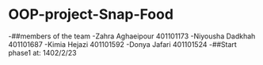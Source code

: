 # OOP-project-Snap-Food

-##members of the team
-Zahra Aghaeipour 401101173
-Niyousha Dadkhah 401101687
-Kimia Hejazi     401101592
-Donya Jafari     401101524
-##Start phase1 at:
1402/2/23
